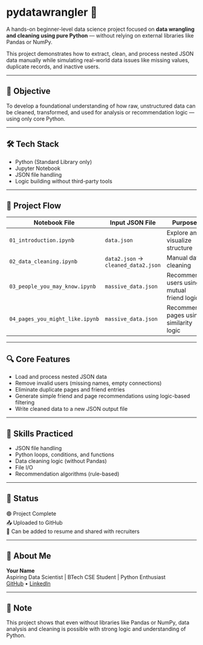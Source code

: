 # pydatawrangler 🧠

A hands-on beginner-level data science project focused on **data wrangling and cleaning using pure Python** — without relying on external libraries like Pandas or NumPy.

This project demonstrates how to extract, clean, and process nested JSON data manually while simulating real-world data issues like missing values, duplicate records, and inactive users.

---

## 📌 Objective

To develop a foundational understanding of how raw, unstructured data can be cleaned, transformed, and used for analysis or recommendation logic — using only core Python.

---

## 🛠️ Tech Stack

- Python (Standard Library only)
- Jupyter Notebook
- JSON file handling
- Logic building without third-party tools

---

## 📁 Project Flow

| Notebook File                      | Input JSON File         | Purpose                          |
|-----------------------------------|--------------------------|----------------------------------|
| `01_introduction.ipynb`           | `data.json`              | Explore and visualize structure  |
| `02_data_cleaning.ipynb`          | `data2.json` → `cleaned_data2.json` | Manual data cleaning       |
| `03_people_you_may_know.ipynb`    | `massive_data.json`      | Recommend users using mutual friend logic |
| `04_pages_you_might_like.ipynb`   | `massive_data.json`      | Recommend pages using similarity logic |

---

## 🔍 Core Features

- Load and process nested JSON data
- Remove invalid users (missing names, empty connections)
- Eliminate duplicate pages and friend entries
- Generate simple friend and page recommendations using logic-based filtering
- Write cleaned data to a new JSON output file

---

## 🎯 Skills Practiced

- JSON file handling
- Python loops, conditions, and functions
- Data cleaning logic (without Pandas)
- File I/O
- Recommendation algorithms (rule-based)

---

## 📌 Status

🟢 Project Complete  
📤 Uploaded to GitHub  
📝 Can be added to resume and shared with recruiters

---

## 👤 About Me

**Your Name**  
Aspiring Data Scientist | BTech CSE Student | Python Enthusiast  
[GitHub](https://github.com/debashish-5) • [LinkedIn](https://linkedin.com/in/Debashish-parida)

---

## 💬 Note

This project shows that even without libraries like Pandas or NumPy, data analysis and cleaning is possible with strong logic and understanding of Python.
